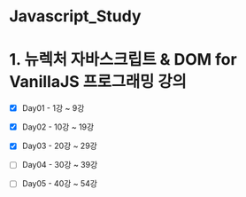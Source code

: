 # Javascript_Study

# 1. 뉴렉처 자바스크립트 & DOM for VanillaJS 프로그래밍 강의
 
 - [x] Day01 - 1강 ~ 9강
 - [x] Day02 - 10강 ~ 19강
 - [x] Day03 - 20강 ~ 29강
 - [ ] Day04 - 30강 ~ 39강
 - [ ] Day05 - 40강 ~ 54강

